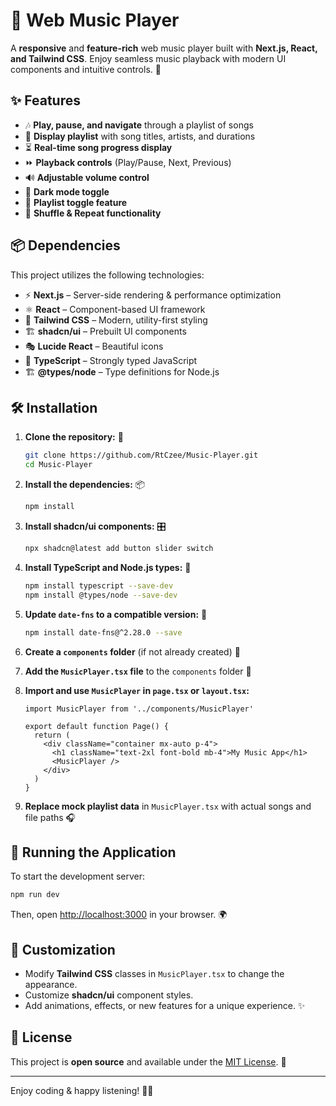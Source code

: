 # 🎵 Web Music Player

A **responsive** and **feature-rich** web music player built with **Next.js, React, and Tailwind CSS**. Enjoy seamless music playback with modern UI components and intuitive controls. 🚀

## ✨ Features

- 🎶 **Play, pause, and navigate** through a playlist of songs
- 📃 **Display playlist** with song titles, artists, and durations
- ⏳ **Real-time song progress display**
- ⏩ **Playback controls** (Play/Pause, Next, Previous)
- 🔊 **Adjustable volume control**
- 🌙 **Dark mode toggle**
- 📂 **Playlist toggle feature**
- 🔀 **Shuffle & Repeat functionality**

## 📦 Dependencies

This project utilizes the following technologies:

- ⚡ **Next.js** – Server-side rendering & performance optimization
- ⚛️ **React** – Component-based UI framework
- 🎨 **Tailwind CSS** – Modern, utility-first styling
- 🏗️ **shadcn/ui** – Prebuilt UI components
- 🎭 **Lucide React** – Beautiful icons
- 📝 **TypeScript** – Strongly typed JavaScript
- 🏗️ **@types/node** – Type definitions for Node.js

## 🛠 Installation

1. **Clone the repository:** 🛜
   ```sh
   git clone https://github.com/RtCzee/Music-Player.git
   cd Music-Player
   ```

2. **Install the dependencies:** 📦
   ```sh
   npm install
   ```

3. **Install shadcn/ui components:** 🎛️
   ```sh
   npx shadcn@latest add button slider switch
   ```

4. **Install TypeScript and Node.js types:** 📝
   ```sh
   npm install typescript --save-dev
   npm install @types/node --save-dev
   ```

5. **Update `date-fns` to a compatible version:** 📅
   ```sh
   npm install date-fns@^2.28.0 --save
   ```

6. **Create a `components` folder** (if not already created) 📂

7. **Add the `MusicPlayer.tsx` file** to the `components` folder 🎵

8. **Import and use `MusicPlayer` in `page.tsx` or `layout.tsx`:**
   ```tsx
   import MusicPlayer from '../components/MusicPlayer'

   export default function Page() {
     return (
       <div className="container mx-auto p-4">
         <h1 className="text-2xl font-bold mb-4">My Music App</h1>
         <MusicPlayer />
       </div>
     )
   }
   ```

9. **Replace mock playlist data** in `MusicPlayer.tsx` with actual songs and file paths 🎧

## 🚀 Running the Application

To start the development server:
```sh
npm run dev
```

Then, open [http://localhost:3000](http://localhost:3000) in your browser. 🌍

## 🎨 Customization

- Modify **Tailwind CSS** classes in `MusicPlayer.tsx` to change the appearance.
- Customize **shadcn/ui** component styles.
- Add animations, effects, or new features for a unique experience. ✨

## 📜 License

This project is **open source** and available under the [MIT License](LICENSE). 📝

---

Enjoy coding & happy listening! 🎵🚀

